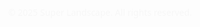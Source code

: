 <!DOCTYPE html>
<html lang="en">

<head>
  <meta charset="UTF-8">
  <meta name="viewport" content="width=device-width, initial-scale=1.0">
  <title>Super Landscape - Vegan Soft Drinks</title>
  <style>
    body {
      margin: 0;
      font-family: 'Segoe UI', Tahoma, Geneva, Verdana, sans-serif;
      background-color: #fff;
      color: #333;
      opacity: 0;
      animation: fadeIn 1s forwards;
    }

    @keyframes fadeIn {
      to {
        opacity: 1;
      }
    }

    header {
      background-color: #5D3FD3;
      color: white;
      padding: 2rem 4rem;
      display: flex;
      justify-content: space-between;
      align-items: center;
      box-shadow: 0 4px 6px rgba(0, 0, 0, 0.1);
      border-bottom: 3px solid #4a2c8c;
      animation: slideIn 0.8s ease-out;
    }

    @keyframes slideIn {
      from {
        transform: translateY(-50px);
        opacity: 0;
      }
      to {
        transform: translateY(0);
        opacity: 1;
      }
    }

    .logo {
      display: flex;
      align-items: center;
      font-weight: bold;
    }

    .logo img {
      height: 45px;
      margin-right: 1rem;
      border-radius: 300px;
    }

    .logo h1 {
      font-size: 2rem;
      margin: 0;
    }

    nav a {
      color: white;
      margin: 0 1.5rem;
      text-decoration: none;
      font-weight: 600;
      transition: color 0.3s ease, transform 0.3s ease;
    }

    nav a:hover {
      color: #f4b744;
      transform: scale(1.1);
    }

    .hero {
      padding: 5rem 2rem;
      text-align: center;
      background-color: #f8f8f8;
      animation: heroFadeIn 1s ease-out;
    }

    @keyframes heroFadeIn {
      from {
        opacity: 0;
        transform: translateY(20px);
      }
      to {
        opacity: 1;
        transform: translateY(0);
      }
    }

    .hero h1 {
      font-size: 3rem;
      color: #5D3FD3;
      font-weight: 700;
      margin-bottom: 1rem;
      animation: heroTitleFade 1s ease-out;
    }

    @keyframes heroTitleFade {
      from {
        opacity: 0;
        transform: translateY(20px);
      }
      to {
        opacity: 1;
        transform: translateY(0);
      }
    }

    .hero p {
      font-size: 1.2rem;
      margin: 1rem 0;
      color: #555;
      animation: heroTextFade 1.5s ease-out;
    }

    @keyframes heroTextFade {
      from {
        opacity: 0;
        transform: translateY(20px);
      }
      to {
        opacity: 1;
        transform: translateY(0);
      }
    }

    .cta-button {
      background-color: #5D3FD3;
      color: white;
      padding: 1rem 2rem;
      border: none;
      font-size: 1rem;
      cursor: pointer;
      border-radius: 8px;
      transition: background-color 0.3s ease, transform 0.3s ease;
    }

    .cta-button:hover {
      background-color: #4a2c8c;
      transform: scale(1.05);
    }

    .values {
      display: flex;
      justify-content: space-around;
      flex-wrap: wrap;
      padding: 3rem 1rem;
      background-color: #f8f8f8;
      animation: fadeInUp 1s ease-out;
    }

    @keyframes fadeInUp {
      from {
        opacity: 0;
        transform: translateY(30px);
      }
      to {
        opacity: 1;
        transform: translateY(0);
      }
    }

    .value-box {
      max-width: 250px;
      text-align: center;
      margin: 1rem;
      padding: 2rem;
      border-radius: 12px;
      background: #fff;
      box-shadow: 0 6px 15px rgba(0, 0, 0, 0.1);
      transition: transform 0.3s ease, box-shadow 0.3s ease;
    }

    .value-box:hover {
      transform: translateY(-10px);
      box-shadow: 0 10px 20px rgba(0, 0, 0, 0.2);
    }

    .value-box h3 {
      color: #5D3FD3;
      font-size: 1.8rem;
      font-weight: 700;
      margin-bottom: 1rem;
    }

    .value-box p {
      font-size: 1.1rem;
      color: #666;
      line-height: 1.7;
    }

    .images-section {
      padding: 2rem 1rem;
      background-color: #fff;
      text-align: center;
      font-size: 20px;
      animation: fadeInUp 1.5s ease-out;
    }

  .drink-images {
  display: flex;
  justify-content: center;
  flex-wrap: wrap;
  gap: 1.5rem;
  margin-top: 2rem;
  opacity: 0;
  animation: sectionFade 1s forwards;
  animation-delay: 0.5s;
}

@keyframes sectionFade {
  to {
    opacity: 1;
  }
}

.drink-images img {
  width: 300px;
  height: 400px;
  border-radius: 12px;
  box-shadow: 0 8px 20px rgba(0, 0, 0, 0.12);
  transition: transform 0.4s ease, box-shadow 0.4s ease;
  opacity: 0;
  transform: scale(0.9);
  animation: fadeZoomIn 0.8s forwards;
}

.drink-images img:nth-child(1) {
  animation-delay: 0.6s;
}
.drink-images img:nth-child(2) {
  animation-delay: 0.8s;
}
.drink-images img:nth-child(3) {
  animation-delay: 1s;
}
.drink-images img:nth-child(4) {
  animation-delay: 1.2s;
}

@keyframes fadeZoomIn {
  to {
    opacity: 1;
    transform: scale(1);
  }
}

.drink-images img:hover {
  transform: scale(1.05) translateY(-5px);
  box-shadow: 0 12px 25px rgba(0, 0, 0, 0.2);
}


    footer {
      text-align: center;
      padding: 2rem;
      background-color: #eee;
      font-size: 0.9rem;
      margin-top: 3rem;
    }

    @keyframes fadeIn {
      to {
        opacity: 1;
      }
    }

    @keyframes fadeSlideDown {
      from {
        opacity: 0;
        transform: translateY(-20px);
      }
      to {
        opacity: 1;
        transform: translateY(0);
      }
    }

  </style>
</head>

<body>
  <header>
    <div class="logo">
      <img src="logo.avif" alt="Super Landscape Logo">
      <h1>Super Landscape</h1>
    </div>
    <nav>
      <a href="index.html">Home</a>
      <a href="info.html">Information</a>
      <a href="products.html">Products</a>
      <a href="privacy.html">Privacy Policy</a>
      <a href="sample.html">Get a Sample</a>
    </nav>
  </header>

  <section class="hero">
    <h1>Sip the Past. Taste the Future.</h1>
    <p>Premium vegan soft drinks served in 5-star restaurants. Created for couples, inspired by memories.</p>
    <button class="cta-button" onclick="window.location.href='sample.html'">Order a Free Sample</button>
  </section>



  <section class="images-section">
    <h2>Our Signature Flavors</h2>
    <div class="drink-images">
      <img src="img 1 .webp" alt="Berry Bliss Bottle">
      <img src="img 2.jpg" alt="Citrus Sparkle Bottle">
      <img src="img 3.jpg" alt="Classic Cola Revival">
      <img src="img 4.png" alt="Herbal Fizz">
    </div>
  </section>

  <section class="values">
    <div class="value-box">
      <h3>Nostalgia</h3>
      <p>Flavors that take you back to the best moments of your life.</p>
    </div>
    <div class="value-box">
      <h3>Elegance</h3>
      <p>Our drinks are served in the nation's finest restaurants.</p>
    </div>
    <div class="value-box">
      <h3>Conscious Living</h3>
      <p>100% vegan ingredients, crafted responsibly.</p>
    </div>
  </section>
  

  <footer>
    <p>&copy; 2025 Super Landscape. All rights reserved.</p>
  </footer>
</body>

</html>
